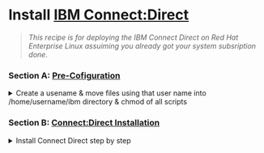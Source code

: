 # Install [IBM Connect:Direct](https://www.ibm.com/docs/en/connect-direct/6.1.0?topic=connectdirect-v610-pdfs)

   > _This recipe is for deploying the IBM Connect Direct on Red Hat Enterprise Linux assuiming you already got your system subsription done_.

### Section A: [Pre-Cofiguration](./CD.md)
<details>
    <summary> Create a usename & move files using that user name into /home/username/ibm directory & chmod of all scripts </summary>

1.  Adding new user:
``` bash
useradd cdadmin
passwd cdadmin #set your password
```
2. Copy over all files into `ibm` folder
```bash
mkdir /home/cdadmin/ibm
```
3. Give permission to run all scripts
```bash
cd /home/cdadmin/ibm
chmod +x ./*
```
4. Run `./cdinstall`

</details>

### Section B: [Connect:Direct Installation](./CD.md)
<details>
    <summary> Install Connect Direct step by step </summary>

   > 💡 **NOTE**  
   >> Pressing `<ENTER>` Picks the default value which is in the `[Square Brackets]`

- [x] Unix is a registered Trademark of the open group: Press `<ENTER>`
- [x] You can use /home/cdadmin to shorten the name:[/home/cdadmin/cdunix] Press `<ENTER>`
- [x] You have chosen /home/cdadmin/cdunix as destination directory. Please confirm it:[Y/N] `Y`

   > 💡 **OUTPUT**  
   >> Your terminal should look like that 
        ```
        Please select one of the following installation options:
        (1) Connect:Direct for UNIX Server and Client(CLI/API)
        (2) Connect:Direct for UNIX Server
        (3) Connect:Direct for UNIX Client(CLI/API)
        (4) Connect:Direct for UNIX File Agent
        (5) Connect:Direct Secure+ Option for UNIX
        (6) EXIT
        Enter your choice:[1]
        ```
    ##### 💡 First we will do Server and Client then we will come back do File Agent then Secure + 




</details>